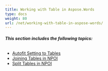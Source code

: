 ```yaml
---
title: Working with Table in Aspose.Words
type: docs
weight: 80
url: /net/working-with-table-in-aspose-words/
---
```


###### **This section includes the following topics:** 
- [Autofit Setting to Tables](https://docs.aspose.com/words/net/autofit-setting-to-tables/)
- [Joining Tables in NPOI](https://docs.aspose.com/words/net/joining-tables-in-npoi/)
- [Split Tables in NPOI](https://docs.aspose.com/words/net/split-tables-in-npoi/)
